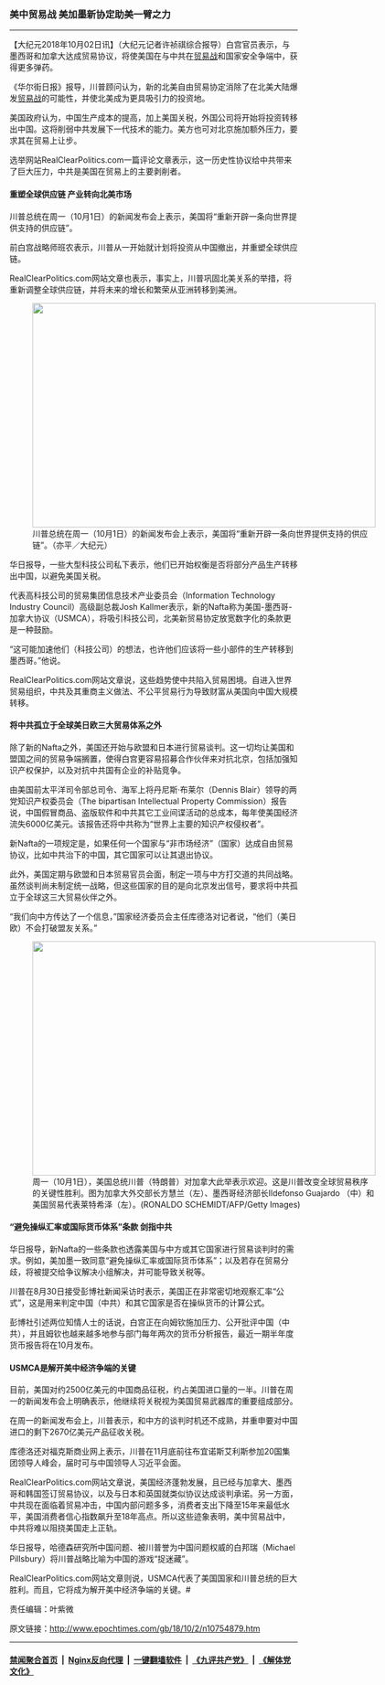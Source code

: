 ### 美中贸易战 美加墨新协定助美一臂之力
------------------------

<p>【大纪元2018年10月02日讯】（大纪元记者许祯祺综合报导）白宫官员表示，与墨西哥和加拿大达成贸易协议，将使美国在与中共在<a href="http://www.epochtimes.com/gb/tag/%E8%B4%B8%E6%98%93%E6%88%98.html">贸易战</a>和国家安全争端中，获得更多弹药。</p>
<p>《华尔街日报》报导，川普顾问认为，新的北美自由贸易协定消除了在北美大陆爆发<a href="http://www.epochtimes.com/gb/tag/%E8%B4%B8%E6%98%93%E6%88%98.html">贸易战</a>的可能性，并使北美成为更具吸引力的投资地。</p>
<p>美国政府认为，中国生产成本的提高，加上美国关税，外国公司将开始将投资转移出中国。这将削弱中共发展下一代技术的能力。美方也可对北京施加额外压力，要求其在贸易上让步。</p>
<p>选举网站RealClearPolitics.com一篇评论文章表示，这一历史性协议给中共带来了巨大压力，中共是美国在贸易上的主要剥削者。</p>
<h4>重塑全球供应链 产业转向北美市场</h4>
<p>川普总统在周一（10月1日）的新闻发布会上表示，美国将“重新开辟一条向世界提供支持的供应链”。</p>
<p>前白宫战略师班农表示，川普从一开始就计划将投资从中国撤出，并重塑全球供应链。</p>
<p>RealClearPolitics.com网站文章也表示，事实上，川普巩固北美关系的举措，将重新调整全球供应链，并将未来的增长和繁荣从亚洲转移到美洲。</p>
<figure id="attachment_10754890" style="width: 600px" class="wp-caption aligncenter"><a href="http://i.epochtimes.com/assets/uploads/2018/10/15598eea1c556425_ttl7daycum_17ce4968c5fd9496-1.jpg"><img class="size-large wp-image-10754890" src="http://i.epochtimes.com/assets/uploads/2018/10/15598eea1c556425_ttl7daycum_17ce4968c5fd9496-1-600x393.jpg" alt="" width="600" height="393" /></a><figcaption class="wp-caption-text">川普总统在周一（10月1日）的新闻发布会上表示，美国将“重新开辟一条向世界提供支持的供应链”。（亦平／大纪元）</figcaption></figure>
<p>华日报导，一些大型科技公司私下表示，他们已开始权衡是否将部分产品生产转移出中国，以避免美国关税。</p>
<p>代表高科技公司的贸易集团信息技术产业委员会（Information Technology Industry Council）高级副总裁Josh Kallmer表示，新的Nafta称为美国-墨西哥-加拿大协议（USMCA），将吸引科技公司，北美新贸易协定放宽数字化的条款更是一种鼓励。</p>
<p>“这可能加速他们（科技公司）的想法，也许他们应该将一些小部件的生产转移到墨西哥。”他说。</p>
<p>RealClearPolitics.com网站文章说，这些趋势使中共陷入贸易困境。自进入世界贸易组织，中共及其重商主义做法、不公平贸易行为导致财富从美国向中国大规模转移。</p>
<h4>将中共孤立于全球美日欧三大贸易体系之外</h4>
<p>除了新的Nafta之外，美国还开始与欧盟和日本进行贸易谈判。这一切均让美国和盟国之间的贸易争端搁置，使得白宫更容易招募合作伙伴来对抗北京，包括加强知识产权保护，以及对抗中共国有企业的补贴竞争。</p>
<p>由美国前太平洋司令部总司令、海军上将丹尼斯‧布莱尔（Dennis Blair）领导的两党知识产权委员会（The bipartisan Intellectual Property Commission）报告说，中国假冒商品、盗版软件和中共其它工业间谍活动的总成本，每年使美国经济流失6000亿美元。该报告还将中共称为“世界上主要的知识产权侵权者”。</p>
<p>新Nafta的一项规定是，如果任何一个国家与“非市场经济”（国家）达成自由贸易协议，比如中共治下的中国，其它国家可以让其退出协议。</p>
<p>此外，美国定期与欧盟和日本贸易官员会面，制定一项与中方打交道的共同战略。虽然谈判尚未制定统一战略，但这些国家的目的是向北京发出信号，要求将中共孤立于全球这三大贸易伙伴之外。</p>
<p>“我们向中方传达了一个信息，”国家经济委员会主任库德洛对记者说，“他们（美日欧）不会打破盟友关系。”</p>
<figure id="attachment_10754014" style="width: 600px" class="wp-caption aligncenter"><a href="http://i.epochtimes.com/assets/uploads/2018/10/GettyImages-927721944.jpg"><img class="size-large wp-image-10754014" src="http://i.epochtimes.com/assets/uploads/2018/10/GettyImages-927721944-600x410.jpg" alt="" width="600" height="410" /></a><figcaption class="wp-caption-text">周一（10月1日），美国总统川普（特朗普）对加拿大此举表示欢迎。这是川普改变全球贸易秩序的关键性胜利。图为加拿大外交部长方慧兰（左）、墨西哥经济部长Ildefonso Guajardo （中）和美国贸易代表莱特希泽（左）。(RONALDO SCHEMIDT/AFP/Getty Images)</figcaption></figure>
<h4>“避免操纵汇率或国际货币体系”条款 剑指中共</h4>
<p>华日报导，新Nafta的一些条款也透露美国与中方或其它国家进行贸易谈判时的需求。例如，美加墨一致同意“避免操纵汇率或国际货币体系”；以及若存在贸易分歧，将被提交给争议解决小组解决，并可能导致关税等。</p>
<p>川普在8月30日接受彭博社新闻采访时表示，美国正在非常密切地观察汇率“公式”，这是用来判定中国（中共）和其它国家是否在操纵货币的计算公式。</p>
<p>彭博社引述两位知情人士的话说，白宫正在向姆钦施加压力、公开批评中国（中共），并且姆钦也越来越多地参与部门每年两次的货币分析报告，最近一期半年度货币报告将在10月发布。</p>
<h4>USMCA是解开美中经济争端的关键</h4>
<p>目前，美国对约2500亿美元的中国商品征税，约占美国进口量的一半。川普在周一的新闻发布会上明确表示，他继续将关税视为美国贸易武器库的重要组成部分。</p>
<p>在周一的新闻发布会上，川普表示，和中方的谈判时机还不成熟，并重申要对中国进口的剩下2670亿美元产品征收关税。</p>
<p>库德洛还对福克斯商业网上表示，川普在11月底前往布宜诺斯艾利斯参加20国集团领导人峰会，届时可与中国领导人习近平会面。</p>
<p>RealClearPolitics.com网站文章说，美国经济蓬勃发展，且已经与加拿大、墨西哥和韩国签订贸易协议，以及与日本和英国就类似协议达成谈判承诺。另一方面，中共现在面临着贸易冲击，中国内部问题多多，消费者支出下降至15年来最低水平，美国消费者信心指数飙升至18年高点。所以这些迹象表明，美中贸易战中，中共将难以阻挠美国走上正轨。</p>
<p>华日报导，哈德森研究所中国问题、被川普誉为中国问题权威的白邦瑞（Michael Pillsbury）将川普战略比喻为中国的游戏“捉迷藏”。</p>
<p>RealClearPolitics.com网站文章则说，USMCA代表了美国国家和川普总统的巨大胜利。而且，它将成为解开美中经济争端的关键。#</p>
<p>责任编辑：叶紫微</p>

原文链接：http://www.epochtimes.com/gb/18/10/2/n10754879.htm


------------------------
#### [禁闻聚合首页](https://github.com/gfw-breaker/banned-news/blob/master/README.md) &nbsp;|&nbsp; [Nginx反向代理](https://github.com/gfw-breaker/open-proxy/blob/master/README.md) &nbsp;|&nbsp; [一键翻墙软件](https://github.com/gfw-breaker/nogfw/blob/master/README.md) &nbsp;|&nbsp; [《九评共产党》](https://github.com/gfw-breaker/9ping.md/blob/master/README.md#九评之一评共产党是什么) &nbsp;|&nbsp; [《解体党文化》](https://github.com/gfw-breaker/jtdwh.md/blob/master/README.md#绪论)
